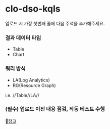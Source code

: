 # clo-dso-kqls

업로드 시 가장 첫번째 줄에 다음 주석을 추가해주세요.

### 결과 데이터 타입
- Table
- Chart

### 쿼리 방식
- LA(Log Analytics)
- RG(Resource Graph)

i.e. //Table//LA//

### (필수) 업로드 이전 내용 점검, 작동 테스트 수행

🔗[참고](https://cloocus.sharepoint.com/sites/CC13devsecopsgame/_layouts/OneNote.aspx?id=%2Fsites%2FCC13devsecopsgame%2FShared%20Documents%2F%EA%B7%B8%EB%A3%B9%20%EC%97%85%EB%AC%B4%20%EB%B0%8F%20%EC%A3%BC%EA%B0%84%20%ED%9A%8C%EC%9D%98%2FDevSecOps&wd=target%28%EB%B3%B4%EC%95%88%20%EC%9A%B4%EC%98%81%ED%94%84%EB%A1%9C%EC%84%B8%EC%8A%A4%20%ED%99%95%EB%A6%BD.one%7C9B95F1D7-6000-4339-A490-9D2645F720D6%2F%EC%BF%BC%EB%A6%AC%EB%AC%B8%7C79A20E7D-BD27-40FD-9019-DF31AEFF44DB%2F%29onenote:https://cloocus.sharepoint.com/sites/CC13devsecopsgame/Shared%20Documents/%EA%B7%B8%EB%A3%B9%20%EC%97%85%EB%AC%B4%20%EB%B0%8F%20%EC%A3%BC%EA%B0%84%20%ED%9A%8C%EC%9D%98/DevSecOps/%EB%B3%B4%EC%95%88%20%EC%9A%B4%EC%98%81%ED%94%84%EB%A1%9C%EC%84%B8%EC%8A%A4%20%ED%99%95%EB%A6%BD.one#%EC%BF%BC%EB%A6%AC%EB%AC%B8&section-id={9B95F1D7-6000-4339-A490-9D2645F720D6}&page-id={79A20E7D-BD27-40FD-9019-DF31AEFF44DB}&end)